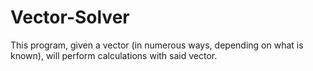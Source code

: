 # Vector-Solver
This program, given a vector (in numerous ways, depending on what is known), will perform calculations with said vector.
